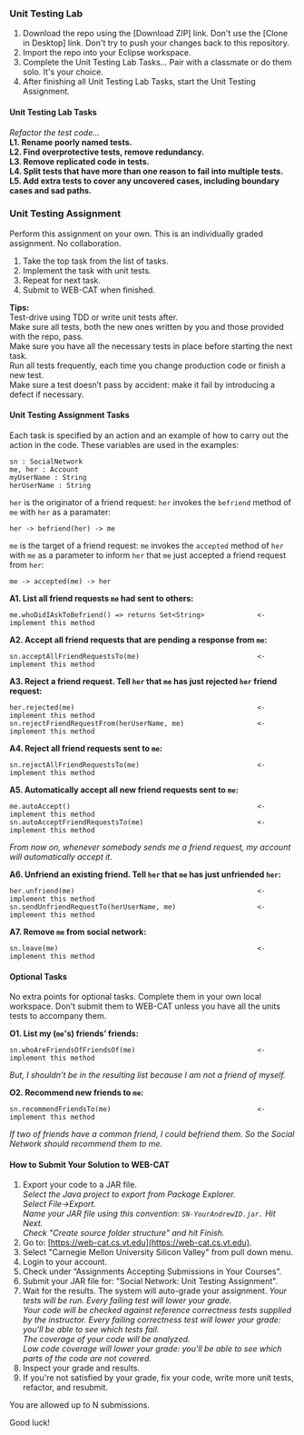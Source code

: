 ### Unit Testing Lab 

1) Download the repo using the [Download ZIP] link. Don't use the [Clone in Desktop] link. Don't try to push your changes back to this repository.  
2) Import the repo into your Eclipse workspace.   
3) Complete the Unit Testing Lab Tasks… Pair with a classmate or do them solo. It's your choice.  
4) After finishing all Unit Testing Lab Tasks, start the Unit Testing Assignment.  

#### Unit Testing Lab Tasks

_Refactor the test code..._  
__L1. Rename poorly named tests.__  
__L2. Find overprotective tests, remove redundancy.__  
__L3. Remove replicated code in tests.__  
__L4. Split tests that have more than one reason to fail into multiple tests.__  
__L5. Add extra tests to cover any uncovered cases, including boundary cases and sad paths.__  



### Unit Testing Assignment

Perform this assignment on your own. This is an individually graded assignment. 
No collaboration. 

1) Take the top task from the list of tasks.   
2) Implement the task with unit tests.  
3) Repeat for next task.  
4) Submit to WEB-CAT when finished.  

__Tips:__  
  Test-drive using TDD or write unit tests after.  
  Make sure all tests, both the new ones written by you and those provided with the repo, pass.  
  Make sure you have all the necessary tests in place before starting the next task.  
  Run all tests frequently, each time you change production code or finish a new test.  
  Make sure a test doesn’t pass by accident: make it fail by introducing a defect if necessary.  
 

#### Unit Testing Assignment Tasks

Each task is specified by an action and an example of how to carry out the action in the code. 
These variables are used in the examples:
```
sn : SocialNetwork  
me, her : Account  
myUserName : String  
herUserName : String  
```
  
`her` is the originator of a friend request: `her` invokes the `befriend` method of `me` with `her` as a paramater:  
```
her -> befriend(her) -> me
```  

`me` is the target of a friend request: `me` invokes the `accepted` method of `her` with `me` as a parameter to inform `her` that `me` just accepted a friend request from `her`:  
```
me -> accepted(me) -> her
```  

__A1. List all friend requests `me` had sent to others:__  
```
me.whoDidIAskToBefriend() => returns Set<String>             <- implement this method  
```
__A2. Accept all friend requests that are pending a response from `me`:__  
```
sn.acceptAllFriendRequestsTo(me)                             <- implement this method  
``` 
__A3. Reject a friend request. Tell `her` that `me` has just rejected `her` friend request:__  
```
her.rejected(me)                                             <- implement this method  
sn.rejectFriendRequestFrom(herUserName, me)                  <- implement this method  
```
__A4. Reject all friend requests sent to `me`:__  
```
sn.rejectAllFriendRequestsTo(me)                             <- implement this method 
```
__A5. Automatically accept all new friend requests sent to `me`:__  
```
me.autoAccept()                                              <- implement this method 
sn.autoAcceptFriendRequestsTo(me)                            <- implement this method 
```
*From now on, whenever somebody sends me a friend request, my account will automatically accept it.*  

__A6. Unfriend an existing friend. Tell `her` that `me` has just unfriended `her`:__   
```
her.unfriend(me)                                             <- implement this method 
sn.sendUnfriendRequestTo(herUserName, me)                    <- implement this method 
```
__A7. Remove `me` from social network:__  
```
sn.leave(me)                                                 <- implement this method 
```

#### Optional Tasks

No extra points for optional tasks. Complete them in your own local workspace. Don’t submit them to WEB-CAT unless you have all the units tests to accompany them.

__O1. List my (`me`'s) friends’ friends:__  
```
sn.whoAreFriendsOfFriendsOf(me)                              <- implement this method 
```
  *But, I shouldn’t be in the resulting list because I am not a friend of myself.* 
  
__O2. Recommend new friends to `me`:__  
```
sn.recommendFriendsTo(me)                                    <- implement this method 
```
  *If two of friends have a common friend, I could befriend them. So the Social Network should recommend them to me.*  
	
#### How to Submit Your Solution to WEB-CAT

1) Export your code to a JAR file.  
_Select the Java project to export from Package Explorer._  
_Select File->Export._  
_Name your JAR file using this convention: `SN-YourAndrewID.jar.` Hit Next._  
_Check "Create source folder structure" and hit Finish._  
2) Go to: [https://web-cat.cs.vt.edu](https://web-cat.cs.vt.edu).    
3) Select "Carnegie Mellon University Silicon Valley" from pull down menu.  
4) Login to your account.  
5) Check under “Assignments Accepting Submissions in Your Courses”.   
6) Submit your JAR file for: "Social Network: Unit Testing Assignment".     
7) Wait for the results. The system will auto-grade your assignment. 
_Your tests will be run. Every failing test will lower your grade._  
_Your code will be checked against reference correctness tests supplied by the instructor._ 
_Every failing correctness test will lower your grade: you'll be able to see which tests fail._  
_The coverage of your code will be analyzed._  
_Low code coverage will lower your grade: you'll be able to see which parts of the code are not covered._  
8) Inspect your grade and results.  
9) If you're not satisfied by your grade, fix your code, write more unit tests, refactor, and resubmit.  

You are allowed up to N submissions. 

Good luck!





